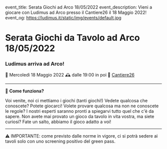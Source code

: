 event_title: Serata Giochi ad Arco 18/05/2022
event_description: Vieni a giocare con Ludimus ad Arco presso il Cantiere26 il 18 Maggio 2022!
event_og: https://ludimus.it/static/img/events/default.jpg

# Serata Giochi da Tavolo ad Arco 18/05/2022

### Ludimus arriva ad Arco!

📅 Mercoledì 18 Maggio 2022
🕰 dalle 19:00 in poi
📍 [Cantiere26](https://g.page/Cantiere26?share)

---

🎲 **Come funziona?**

Voi venite, noi ci mettiamo i giochi (tanti giochi!)
Vedete qualcosa che conoscete? Potete giocarci!
Volete provare qualcosa ma non ne conoscete le regole? I nostri esperti saranno pronti a spiegarvi tutto quel che c'è da sapere.
Non avete mai provato un gioco da tavolo in vita vostra, ma siete curiosi? Fate un salto, abbiamo il gioco adatto a voi!

---
⚠️ IMPORTANTE: come previsto dalle norme in vigore, ci si potrà sedere ai tavoli solo con uno screening positivo del green pass.
